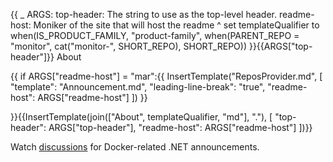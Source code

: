 {{
    _ ARGS:
      top-header: The string to use as the top-level header.
      readme-host: Moniker of the site that will host the readme ^
    set templateQualifier to when(IS_PRODUCT_FAMILY,
        "product-family",
        when(PARENT_REPO = "monitor", cat("monitor-", SHORT_REPO), SHORT_REPO))
}}{{ARGS["top-header"]}} About

{{
    if ARGS["readme-host"] = "mar":{{
        InsertTemplate("ReposProvider.md", [
            "template": "Announcement.md",
            "leading-line-break": "true",
            "readme-host": ARGS["readme-host"]
        ])
    }}

}}{{InsertTemplate(join(["About", templateQualifier, "md"], "."), [ "top-header": ARGS["top-header"], "readme-host": ARGS["readme-host"] ])}}

Watch [discussions](https://github.com/dotnet/dotnet-docker/discussions/categories/announcements) for Docker-related .NET announcements.

